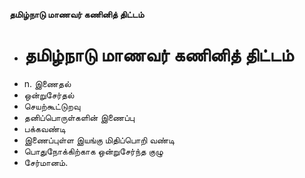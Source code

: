 **தமிழ்நாடு மாணவர் கணினித் திட்டம்**
- # தமிழ்நாடு மாணவர் கணினித் திட்டம்
- n. இணைதல்
- ஒன்றுசேர்தல்
- செயற்கூட்டுறவு
- தனிப்பொருள்களின் இணைப்பு
- பக்கவண்டி
- இணைப்புள்ள இயங்கு மிதிப்பொறி வண்டி
- பொதுநோக்கிற்காக ஒன்றுசேர்ந்த குழு
- சேர்மானம்.


